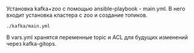 Установка kafka+zoo с помощью ansible-playbook - main.yml. В него входит установка кластера с zoо и создание топиков.
```
./kafka/main.yml
```

В vars.yml хранятся переменные topic и ACL для будущих изменений через kafka-gitops.
